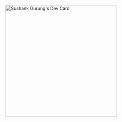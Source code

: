 <a href="https://app.daily.dev/changteezy"><img src="https://api.daily.dev/devcards/v2/7o3Iyhf82kYr3dHqWJUul.png?r=u0n&type=default" width="356" alt="Sushank Gurung's Dev Card"/></a>
